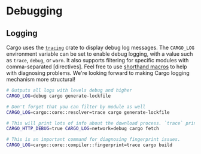 # Debugging

## Logging

Cargo uses the [`tracing`] crate to display debug log messages.
The `CARGO_LOG` environment variable can be set to enable debug logging, with a value such as `trace`, `debug`, or `warn`.
It also supports filtering for specific modules with comma-separated [directives].
Feel free to use [shorthand macros] to help with diagnosing problems.
We're looking forward to making Cargo logging mechanism more structural!

```bash
# Outputs all logs with levels debug and higher
CARGO_LOG=debug cargo generate-lockfile

# Don't forget that you can filter by module as well
CARGO_LOG=cargo::core::resolver=trace cargo generate-lockfile

# This will print lots of info about the download process. `trace` prints even more.
CARGO_HTTP_DEBUG=true CARGO_LOG=network=debug cargo fetch

# This is an important command for diagnosing fingerprint issues.
CARGO_LOG=cargo::core::compiler::fingerprint=trace cargo build
```

[`tracing`]: https://docs.rs/tracing
[directive]: https://docs.rs/tracing-subscriber/latest/tracing_subscriber/filter/struct.EnvFilter.html#directives
[shorthand macros]: https://docs.rs/tracing/latest/tracing/index.html#shorthand-macros
